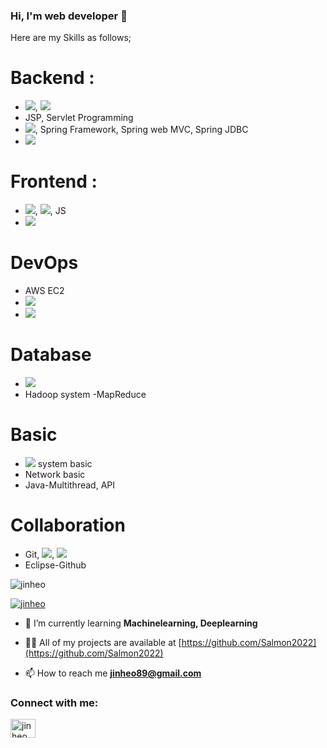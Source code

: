 ### Hi, I'm web developer 👋

Here are my Skills as follows;

# Backend :
- <img src="https://img.shields.io/badge/Java-007396?style=flat-square&logo=Java&logoColor=white"/></a>, <img src="https://img.shields.io/badge/Python-3766AB?style=flat-square&logo=Python&logoColor=white"/></a>
- JSP, Servlet Programming
- <img src="https://img.shields.io/badge/Spring-6DB33F?style=flat-square&logo=Spring&logoColor=white"/></a>, Spring Framework, Spring web MVC, Spring JDBC
- <img src="https://img.shields.io/badge/Ecilpse IDE-2C2255?style=flat-square&logo=Eclipse IDE&logoColor=white"/></a>

# Frontend :
- <img src="https://img.shields.io/badge/HTML5-E34F26?style=flat-square&logo=HTML5&logoColor=white"/></a>, <img src="https://img.shields.io/badge/CSS3-1572B6?style=flat-square&logo=CSS3&logoColor=white"/></a>, JS
- <img src="https://img.shields.io/badge/Bootstrap-7952B3?style=flat-square&logo=Bootstrap&logoColor=white"/></a>

# DevOps
- AWS EC2
- <img src="https://img.shields.io/badge/Oracle-F80000?style=flat-square&logo=Oracle&logoColor=white"/></a>
- <img src="https://img.shields.io/badge/Apache Tomcat-F8DC75?style=flat-square&logo=Apache Tomcat&logoColor=white"/></a>

# Database
- <img src="https://img.shields.io/badge/Oracle-F80000?style=flat-square&logo=Oracle&logoColor=white"/></a>
- Hadoop system -MapReduce

# Basic
- <img src="https://img.shields.io/badge/Linux-FCC624?style=flat-square&logo=Linux&logoColor=white"/></a> system basic
- Network basic
- Java-Multithread, API

# Collaboration
- Git, <img src="https://img.shields.io/badge/Github-181717?style=flat-square&logo=GitHub&logoColor=white"/></a>, <img src="https://img.shields.io/badge/Sourcetree-0052CC?style=flat-square&logo=Sourcetree&logoColor=white"/></a>
- Eclipse-Github


<p align="left"> <img src="https://komarev.com/ghpvc/?username=jinheo&label=Profile%20views&color=0e75b6&style=flat" alt="jinheo" /> </p>

<p align="left"> <a href="https://github.com/ryo-ma/github-profile-trophy"><img src="https://github-profile-trophy.vercel.app/?username=jinheo" alt="jinheo" /></a> </p>

- 🌱 I’m currently learning **Machinelearning, Deeplearning**

- 👨‍💻 All of my projects are available at [https://github.com/Salmon2022](https://github.com/Salmon2022)

- 📫 How to reach me **jinheo89@gmail.com**

<h3 align="left">Connect with me:</h3>
<p align="left">
<a href="https://linkedin.com/in/jin-heo-b6831370/" target="blank"><img align="center" src="https://raw.githubusercontent.com/rahuldkjain/github-profile-readme-generator/master/src/images/icons/Social/linked-in-alt.svg" alt="jin heo" height="30" width="40" /></a>
</p>

